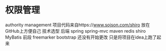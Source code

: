 # 权限管理
authority management 
项目代码来自https://www.sojson.com/shiro 放在GitHub上方便自己
技术选型
后端  spring spring-mvc maven redis shiro MyBatis
前段  freemarker bootstrap 
还没有开始更改 只是将项目在idea上跑了起来
